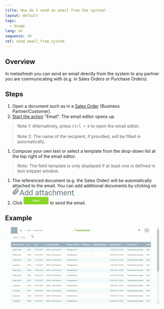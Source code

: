 ```yaml
---
title: How do I send an email from the system?
layout: default
tags:
  - Usage
lang: en
sequence: 10
ref: send_email_from_system
---
```


## Overview
In metasfresh you can send an email directly from the system to any partner you are communicating with (e.g. in Sales Orders or Purchase Orders).

## Steps
1. Open a document such as in a [Sales Order](SalesOrder_recording) (Business Partner/Customer).
1. [Start the action](StartAction) "Email". The email editor opens up.
 > Note 1: Alternatively, press `Ctrl + K` to open the email editor.<br><br>
 > Note 2: The name of the recipient, if provided, will be filled in automatically.

1. Compose your own text or select a template from the drop-down list at the top right of the email editor.
> Note: The field template is only displayed if at least one is defined in text snippet window.

1. The referenced document (e.g. the Sales Order) will be automatically attached to the email. You can add additional documents by clicking on ![](assets/add_attachment.png).
1. Click ![](assets/send_email_button.png) to send the email.

## Example
![](assets/Send_email_from_system.gif)
